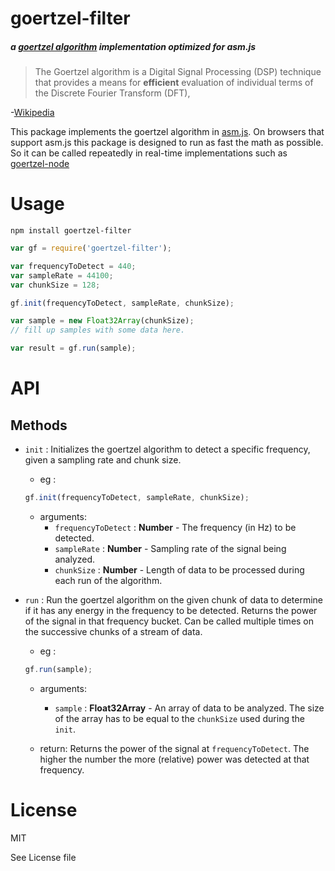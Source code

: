 # goertzel-filter

##### a [goertzel algorithm](https://en.wikipedia.org/wiki/Goertzel_algorithm) implementation optimized for asm.js

> The Goertzel algorithm is a Digital Signal Processing (DSP) technique that provides a means for __efficient__ evaluation of individual terms of the Discrete Fourier Transform (DFT),

-[Wikipedia](https://en.wikipedia.org/wiki/Goertzel_algorithm)

This package implements the goertzel algorithm in [asm.js](https://en.wikipedia.org/wiki/Asm.js). On browsers that support asm.js this package is designed to run as fast the math as possible. So it can be called repeatedly in real-time implementations such as [goertzel-node](https://github.com/notthetup/goertzel-node)

# Usage

`npm install goertzel-filter`


```js
var gf = require('goertzel-filter');

var frequencyToDetect = 440;
var sampleRate = 44100;
var chunkSize = 128;

gf.init(frequencyToDetect, sampleRate, chunkSize);

var sample = new Float32Array(chunkSize);
// fill up samples with some data here.

var result = gf.run(sample);

```

# API

## Methods

- `init` : Initializes the goertzel algorithm to detect a specific frequency, given a sampling rate and chunk size.
	- eg :
	```js
	gf.init(frequencyToDetect, sampleRate, chunkSize);
	```
	- arguments:
		- `frequencyToDetect` : __Number__ - The frequency (in Hz) to be detected.
		- `sampleRate` : __Number__ - Sampling rate of the signal being analyzed.
		- `chunkSize` : __Number__ - Length of data to be processed during each run of the algorithm.
    
- `run` : Run the goertzel algorithm on the given chunk of data to determine if it has any energy in the frequency to be detected. Returns the power of the signal in that frequency bucket. Can be called multiple times on the successive chunks of a stream of data.
	- eg :
	```js
	gf.run(sample);
	```
	- arguments:
		- `sample` : __Float32Array__ - An array of data to be analyzed. The size of the array has to be equal to the `chunkSize` used during the `init`.

  - return: Returns the power of the signal at `frequencyToDetect`. The higher the number the more (relative) power was detected at that frequency.


# License

MIT

See License file
